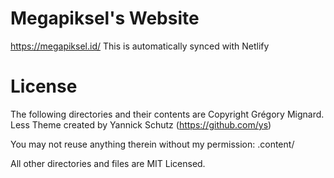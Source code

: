 # Megapiksel's Website

https://megapiksel.id/
This is automatically synced with Netlify

# License

The following directories and their contents are Copyright Grégory Mignard.
Less Theme created by Yannick Schutz (https://github.com/ys)

You may not reuse anything therein without my permission:
.content/

All other directories and files are MIT Licensed.
